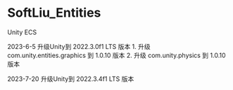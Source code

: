 # SoftLiu_Entities
Unity ECS


2023-6-5  升级Unity到 2022.3.0f1 LTS 版本
    1. 升级 com.unity.entities.graphics  到 1.0.10 版本
    2. 升级 com.unity.physics 到 1.0.10 版本

2023-7-20  升级Unity到 2022.3.4f1 LTS 版本